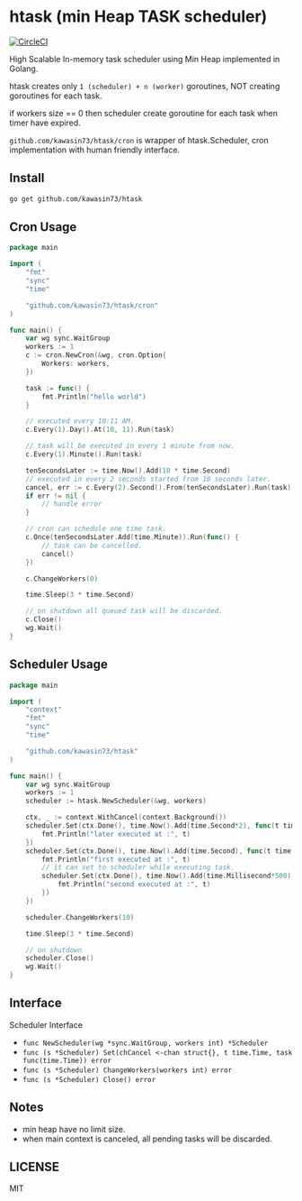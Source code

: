 # htask (min Heap TASK scheduler)

[![CircleCI](https://circleci.com/gh/kawasin73/htask/tree/master.svg?style=svg)](https://circleci.com/gh/kawasin73/htask/tree/master)

High Scalable In-memory task scheduler using Min Heap implemented in Golang.

htask creates only `1 (scheduler) + n (worker)` goroutines, NOT creating goroutines for each task.

if workers size == 0 then scheduler create goroutine for each task when timer have expired.

`github.com/kawasin73/htask/cron` is wrapper of htask.Scheduler, cron implementation with human friendly interface.

## Install

```bash
go get github.com/kawasin73/htask
```

## Cron Usage

```go
package main

import (
	"fmt"
	"sync"
	"time"

	"github.com/kawasin73/htask/cron"
)

func main() {
	var wg sync.WaitGroup
	workers := 1
	c := cron.NewCron(&wg, cron.Option{
		Workers: workers,
	})

	task := func() {
		fmt.Println("hello world")
	}

	// executed every 10:11 AM.
	c.Every(1).Day().At(10, 11).Run(task)

	// task will be executed in every 1 minute from now.
	c.Every(1).Minute().Run(task)

	tenSecondsLater := time.Now().Add(10 * time.Second)
	// executed in every 2 seconds started from 10 seconds later.
	cancel, err := c.Every(2).Second().From(tenSecondsLater).Run(task)
	if err != nil {
		// handle error
	}

	// cron can schedule one time task.
	c.Once(tenSecondsLater.Add(time.Minute)).Run(func() {
		// task can be cancelled.
		cancel()
	})

	c.ChangeWorkers(0)

	time.Sleep(3 * time.Second)

	// on shutdown all queued task will be discarded.
	c.Close()
	wg.Wait()
}

```

## Scheduler Usage

```go
package main

import (
	"context"
	"fmt"
	"sync"
	"time"

	"github.com/kawasin73/htask"
)

func main() {
	var wg sync.WaitGroup
	workers := 1
	scheduler := htask.NewScheduler(&wg, workers)

	ctx, _ := context.WithCancel(context.Background())
	scheduler.Set(ctx.Done(), time.Now().Add(time.Second*2), func(t time.Time) {
		fmt.Println("later executed at :", t)
	})
	scheduler.Set(ctx.Done(), time.Now().Add(time.Second), func(t time.Time) {
		fmt.Println("first executed at :", t)
		// it can set to scheduler while executing task.
		scheduler.Set(ctx.Done(), time.Now().Add(time.Millisecond*500), func(t time.Time) {
			fmt.Println("second executed at :", t)
		})
	})

	scheduler.ChangeWorkers(10)

	time.Sleep(3 * time.Second)

	// on shutdown
	scheduler.Close()
	wg.Wait()
}

```

## Interface

Scheduler Interface

- `func NewScheduler(wg *sync.WaitGroup, workers int) *Scheduler`
- `func (s *Scheduler) Set(chCancel <-chan struct{}, t time.Time, task func(time.Time)) error`
- `func (s *Scheduler) ChangeWorkers(workers int) error`
- `func (s *Scheduler) Close() error`

## Notes

- min heap have no limit size.
- when main context is canceled, all pending tasks will be discarded.

## LICENSE

MIT

